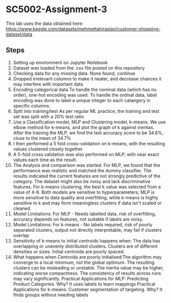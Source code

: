 # SC5002-Assignment-3

This lab uses the data obtained here: https://www.kaggle.com/datasets/mehmettahiraslan/customer-shopping-dataset/data
## Steps

1. Setting up environment on Jupyter Notebook
2. Dataset was loaded from the .csv file posted on this repository
3. Checking data for any missing data. None found, continue
4. Dropped irrelevant columns to make it neater, and decrease chances it may interfere with important data
5. Encoding categorical data To handle the nominal data (which has no order), one-hot encoding was used. To handle the ordinal data, label encoding was done to label a unique integer to each cataegory in specific columns.
6. Split into training/test As per regular ML practice, the training and test set was split with a 20% test ratio
7. Use a Classification model, MLP and Clustering model, k-means. We use elbow method for k-means, and plot the graph of k against inertias. After the training the MLP, we find the test accuracy score to be 34.6%, close to the mean of 34.7%
8. I then performed a 5 fold cross-validation on k-means, with the resulting values clustered closely together
9. A 5-fold cross validation was also performed on MLP, with near exact values each time as the result.
10. The Analysis and comparison was started. For MLP, we found that the performance was realistic and matched the dummy classifier. The results indicated the current features are not strongly predictive of the category. The dataset might also be noisy and lack discriminative features. For k-means clustering, the best k value was selected from a value of 4-6. Both models are sensitive to hyperparameters; MLP is more sensitive to data quality and overfitting, while k-means is highly sensitive to k and may form meaningless clusters if data isn't scaled or cleaned.
11. Model Limitations: For MLP - Needs labelled data, risk of overfitting, accuracy depends on features, not suitable if labels are noisy.
12. Model Limitations: For k-means - No labels required, risk of poorly separated clusters, output not directly interpretable, may fail if clusters overlap
13. Sensitivity of k-means to initial centroids happens when: The data has overlapping or unevenly distributed clusters. Clusters are of different densities or sizes. Initial centroids are poorly spaced.
14. What happens when Centroids are poorly initialised:The algorithm may converge to a local minimum, not the global optimum. The resulting clusters can be misleading or unstable. The inertia value may be higher, indicating worse compactness. The consistency of results across runs may vary significantly.
Practical Applications for MLP: Predicting Product Categories. Why? It uses labels to learn mappings
Practical Applications for k-means: Customer segmentation of targeting. Why? It finds groups without needing labels
